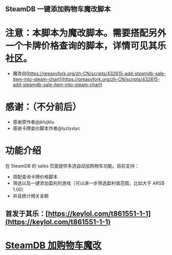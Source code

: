 ## SteamDB 一键添加购物车魔改脚本

# 注意：本脚本为魔改脚本。需要搭配另外一个卡牌价格查询的脚本，详情可见其乐社区。

- 魔改自[https://greasyfork.org/zh-CN/scripts/432615-add-steamdb-sale-item-into-steam-chart](https://greasyfork.org/zh-CN/scripts/432615-add-steamdb-sale-item-into-steam-chart)

# 感谢：（不分前后）

- 感谢原作者@jklujklu
- 感谢卡牌查价脚本作者@lyzlyslyc

# 功能介绍

在 SteamDB 的 sales 页面提供多选自动加购物车功能。目前支持：

- 搭配查询卡牌价格脚本
- 筛选以及一键添加盈利的游戏（可以进一步筛选盈利值范围，比如大于 ARS$ 1.00）
- 并且统计相关金额

## 首发于其乐：[https://keylol.com/t861551-1-1](https://keylol.com/t861551-1-1)

# [SteamDB 加购物车魔改](https://greasyfork.org/zh-CN/scripts/457109-add-steamdb-sale-item-into-steam-chart魔改)
